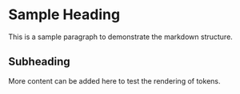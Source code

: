 # Sample Heading

This is a sample paragraph to demonstrate the markdown structure.

## Subheading

More content can be added here to test the rendering of tokens.